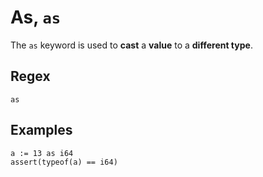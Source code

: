 # As, `as`

The `as` keyword is used to **cast** a **value** to a **different type**.

## Regex

```regex
as
```

## Examples

```leaf
a := 13 as i64
assert(typeof(a) == i64)
```
